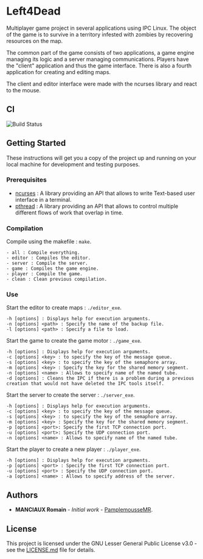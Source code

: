 # Left4Dead

Multiplayer game project in several applications using IPC Linux.
The object of the game is to survive in a territory infested with zombies by recovering resources on the map.

The common part of the game consists of two applications, a game engine managing its logic and a server
managing communications. Players have the "client" application and thus the game interface.
There is also a fourth application for creating and editing maps.

The client and editor interface were made with the ncurses library and react to the mouse.

## CI

![Build Status](https://github.com/PamplemousseMR/Left4Dead/actions/workflows/build.yml/badge.svg)

## Getting Started

These instructions will get you a copy of the project up and running on your local machine for development and testing purposes.

### Prerequisites

- [ncurses](https://en.wikipedia.org/wiki/Ncurses) : A library providing an API that allows to write Text-based user interface in a terminal.
- [pthread](https://en.wikipedia.org/wiki/POSIX_Threads) : A library providing an API that allows to control multiple different flows of work that overlap in time.

### Compilation

Compile using the makefile : `make`.

```
- all : Compile everything.
- editor : Compiles the editor.
- server : Compile the server.
- game : Compiles the game engine.
- player : Compile the game.
- clean : Clean previous compilation.
```

### Use

Start the editor to create maps : `./editor_exe`.
```
-h [options] : Displays help for execution arguments. 
-n [options] <path> : Specify the name of the backup file.
-l [options] <path> : Specify a file to load.
```

Start the game to create the game motor : `./game_exe`.
```
-h [options] : Displays help for execution arguments. 
-c [options] <key> : to specify the key of the message queue.
-s [options] <key> : to specify the key of the semaphore array. 
-m [options] <key> : Specify the key for the shared memory segment.
-n [options] <name> : Allows to specify name of the named tube.
-d [options] : Cleans the IPC if there is a problem during a previous creation that would not have deleted the IPC tools itself.
```

Start the server to create the server : `./server_exe`.
```
-h [options] : Displays help for execution arguments. 
-c [options] <key> : to specify the key of the message queue.
-s [options] <key> : to specify the key of the semaphore array. 
-m [options] <key> : Specify the key for the shared memory segment.
-p [options] <port>: Specify the first TCP connection port.
-u [options] <port>: Specify the UDP connection port.
-n [options] <name> : Allows to specify name of the named tube.
```

Start the player to create a new player : `./player_exe`.
```
-h [options] : Displays help for execution arguments. 
-p [options] <port> : Specify the first TCP connection port.
-u [options] <port> : Specify the UDP connection port.
-a [options] <name> : Allows to specify address of the server.
```

## Authors

* **MANCIAUX Romain** - *Initial work* - [PamplemousseMR](https://github.com/PamplemousseMR).

## License

This project is licensed under the GNU Lesser General Public License v3.0 - see the [LICENSE.md](LICENSE.md) file for details.